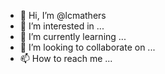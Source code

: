 - 👋 Hi, I’m @lcmathers
- 👀 I’m interested in ...
- 🌱 I’m currently learning ...
- 💞️ I’m looking to collaborate on ...
- 📫 How to reach me ...

<!---
lcmathers/lcmathers is a ✨ special ✨ repository because its `README.md` (this file) appears on your GitHub profile.
You can click the Preview link to take a look at your changes.
--->
